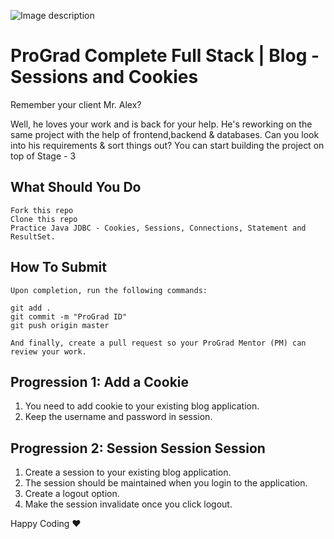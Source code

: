 ![Image description](https://i1.faceprep.in/ProGrad/face-logo-resized.png)

# ProGrad Complete Full Stack | Blog -Sessions and Cookies

Remember your client Mr. Alex? 

Well, he loves your work and is back for your help. He's reworking on the same project with the help of frontend,backend & databases. Can you look into his requirements & sort things out?
You can start building the project on top of Stage - 3

## What Should You Do
```
Fork this repo
Clone this repo
Practice Java JDBC - Cookies, Sessions, Connections, Statement and ResultSet.
```

## How To Submit
```
Upon completion, run the following commands:

git add .
git commit -m "ProGrad ID"
git push origin master

And finally, create a pull request so your ProGrad Mentor (PM) can review your work.
```


## Progression 1: Add a Cookie
1. You need to add cookie to your existing blog application.
2. Keep the username and password in session.

## Progression 2: Session Session Session
1. Create a session to your existing blog application.
2. The session should be maintained when you login to the application.
3. Create a logout option.
4. Make the session invalidate once you click logout.


Happy Coding ❤️
